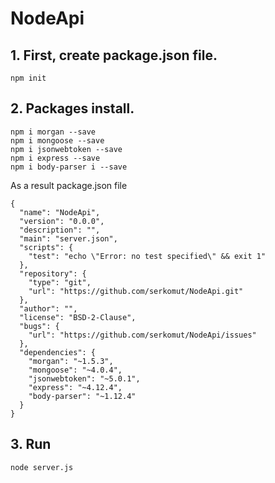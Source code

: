 # NodeApi

## 1. First, create package.json file.
```
npm init
```

## 2. Packages install.
```
npm i morgan --save
npm i mongoose --save
npm i jsonwebtoken --save
npm i express --save
npm i body-parser i --save
```
As a result package.json file
```
{
  "name": "NodeApi",
  "version": "0.0.0",
  "description": "",
  "main": "server.json",
  "scripts": {
    "test": "echo \"Error: no test specified\" && exit 1"
  },
  "repository": {
    "type": "git",
    "url": "https://github.com/serkomut/NodeApi.git"
  },
  "author": "",
  "license": "BSD-2-Clause",
  "bugs": {
    "url": "https://github.com/serkomut/NodeApi/issues"
  },
  "dependencies": {
    "morgan": "~1.5.3",
    "mongoose": "~4.0.4",
    "jsonwebtoken": "~5.0.1",
    "express": "~4.12.4",
    "body-parser": "~1.12.4"
  }
}
```

## 3. Run
```
node server.js
```